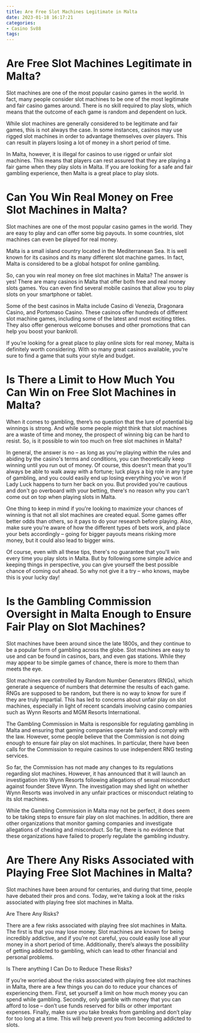 ```yaml
---
title: Are Free Slot Machines Legitimate in Malta
date: 2023-01-18 16:17:21
categories:
- Casino Sv88
tags:
---
```



#  Are Free Slot Machines Legitimate in Malta?

Slot machines are one of the most popular casino games in the world. In fact, many people consider slot machines to be one of the most legitimate and fair casino games around. There is no skill required to play slots, which means that the outcome of each game is random and dependent on luck.

While slot machines are generally considered to be legitimate and fair games, this is not always the case. In some instances, casinos may use rigged slot machines in order to advantage themselves over players. This can result in players losing a lot of money in a short period of time.

In Malta, however, it is illegal for casinos to use rigged or unfair slot machines. This means that players can rest assured that they are playing a fair game when they play slots in Malta. If you are looking for a safe and fair gambling experience, then Malta is a great place to play slots.

#  Can You Win Real Money on Free Slot Machines in Malta?

Slot machines are one of the most popular casino games in the world. They are easy to play and can offer some big payouts. In some countries, slot machines can even be played for real money.

Malta is a small island country located in the Mediterranean Sea. It is well known for its casinos and its many different slot machine games. In fact, Malta is considered to be a global hotspot for online gambling.

So, can you win real money on free slot machines in Malta? The answer is yes! There are many casinos in Malta that offer both free and real money slots games. You can even find several mobile casinos that allow you to play slots on your smartphone or tablet.

Some of the best casinos in Malta include Casino di Venezia, Dragonara Casino, and Portomaso Casino. These casinos offer hundreds of different slot machine games, including some of the latest and most exciting titles. They also offer generous welcome bonuses and other promotions that can help you boost your bankroll.

If you’re looking for a great place to play online slots for real money, Malta is definitely worth considering. With so many great casinos available, you’re sure to find a game that suits your style and budget.

#  Is There a Limit to How Much You Can Win on Free Slot Machines in Malta?

When it comes to gambling, there’s no question that the lure of potential big winnings is strong. And while some people might think that slot machines are a waste of time and money, the prospect of winning big can be hard to resist. So, is it possible to win too much on free slot machines in Malta?

In general, the answer is no – as long as you're playing within the rules and abiding by the casino's terms and conditions, you can theoretically keep winning until you run out of money. Of course, this doesn't mean that you'll always be able to walk away with a fortune; luck plays a big role in any type of gambling, and you could easily end up losing everything you've won if Lady Luck happens to turn her back on you. But provided you're cautious and don't go overboard with your betting, there's no reason why you can't come out on top when playing slots in Malta.

One thing to keep in mind if you're looking to maximize your chances of winning is that not all slot machines are created equal. Some games offer better odds than others, so it pays to do your research before playing. Also, make sure you're aware of how the different types of bets work, and place your bets accordingly – going for bigger payouts means risking more money, but it could also lead to bigger wins.

Of course, even with all these tips, there's no guarantee that you'll win every time you play slots in Malta. But by following some simple advice and keeping things in perspective, you can give yourself the best possible chance of coming out ahead. So why not give it a try – who knows, maybe this is your lucky day!

#  Is the Gambling Commission Oversight in Malta Enough to Ensure Fair Play on Slot Machines?

Slot machines have been around since the late 1800s, and they continue to be a popular form of gambling across the globe. Slot machines are easy to use and can be found in casinos, bars, and even gas stations. While they may appear to be simple games of chance, there is more to them than meets the eye.

Slot machines are controlled by Random Number Generators (RNGs), which generate a sequence of numbers that determine the results of each game. RNGs are supposed to be random, but there is no way to know for sure if they are truly impartial. This has led to concerns about unfair play on slot machines, especially in light of recent scandals involving casino companies such as Wynn Resorts and MGM Resorts International.

The Gambling Commission in Malta is responsible for regulating gambling in Malta and ensuring that gaming companies operate fairly and comply with the law. However, some people believe that the Commission is not doing enough to ensure fair play on slot machines. In particular, there have been calls for the Commission to require casinos to use independent RNG testing services.

So far, the Commission has not made any changes to its regulations regarding slot machines. However, it has announced that it will launch an investigation into Wynn Resorts following allegations of sexual misconduct against founder Steve Wynn. The investigation may shed light on whether Wynn Resorts was involved in any unfair practices or misconduct relating to its slot machines.

While the Gambling Commission in Malta may not be perfect, it does seem to be taking steps to ensure fair play on slot machines. In addition, there are other organizations that monitor gaming companies and investigate allegations of cheating and misconduct. So far, there is no evidence that these organizations have failed to properly regulate the gambling industry.

#  Are There Any Risks Associated with Playing Free Slot Machines in Malta?

Slot machines have been around for centuries, and during that time, people have debated their pros and cons. Today, we’re taking a look at the risks associated with playing free slot machines in Malta.

Are There Any Risks?

There are a few risks associated with playing free slot machines in Malta. The first is that you may lose money. Slot machines are known for being incredibly addictive, and if you’re not careful, you could easily lose all your money in a short period of time. Additionally, there’s always the possibility of getting addicted to gambling, which can lead to other financial and personal problems.

Is There anything I Can Do to Reduce These Risks?

If you’re worried about the risks associated with playing free slot machines in Malta, there are a few things you can do to reduce your chances of experiencing them. First, set yourself a limit on how much money you can spend while gambling. Secondly, only gamble with money that you can afford to lose – don’t use funds reserved for bills or other important expenses. Finally, make sure you take breaks from gambling and don’t play for too long at a time. This will help prevent you from becoming addicted to slots.